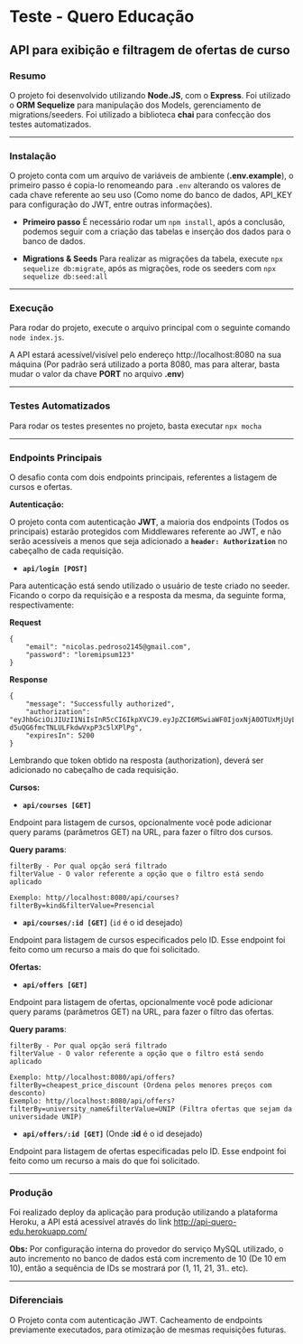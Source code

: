# Teste - Quero Educação

## API para exibição e filtragem de ofertas de curso

### Resumo

O projeto foi desenvolvido utilizando **Node.JS**, com o **Express**. Foi utilizado o **ORM Sequelize** para manipulação dos Models, gerenciamento de migrations/seeders. Foi utilizado a biblioteca **chai** para confecção dos testes automatizados.

---

### Instalação

O projeto conta com um arquivo de variáveis de ambiente (**.env.example**), o primeiro passo é copia-lo renomeando para `.env` alterando os valores de cada chave referente ao seu uso (Como nome do banco de dados, API_KEY para configuração do JWT, entre outras informações).

* **Primeiro passo**
É necessário rodar um `npm install`, após a conclusão, podemos seguir com a criação das tabelas e inserção dos dados para o banco de dados.

* **Migrations & Seeds**
Para realizar as migrações da tabela, execute `npx sequelize db:migrate`, após as migrações, rode os seeders com `npx sequelize db:seed:all`

---

### Execução
Para rodar do projeto, execute o arquivo principal com o seguinte comando `node index.js`.

A API estará acessível/visível pelo endereço http://localhost:8080 na sua máquina (Por padrão será utilizado a porta 8080, mas para alterar, basta mudar o valor da chave **PORT** no arquivo **.env**)

---

### Testes Automatizados
Para rodar os testes presentes no projeto, basta executar `npx mocha`

---

### Endpoints Principais

O desafio conta com dois endpoints principais, referentes a listagem de cursos e ofertas.

**Autenticação:**

O projeto conta com autenticação **JWT**, a maioria dos endpoints (Todos os principais) estarão protegidos com Middlewares referente ao JWT, e não serão acessíveis a menos que seja adicionado a **`header: Authorization`** no cabeçalho de cada requisição.

* **`api/login [POST]`**

Para autenticação está sendo utilizado o usuário de teste criado no seeder. Ficando o corpo da requisição e a resposta da mesma, da seguinte forma, respectivamente:

**Request**
```
{
	"email": "nicolas.pedroso2145@gmail.com",
	"password": "loremipsum123"
}
```

**Response**
```
{
    "message": "Successfully authorized",
    "authorization": "eyJhbGciOiJIUzI1NiIsInR5cCI6IkpXVCJ9.eyJpZCI6MSwiaWF0IjoxNjA0OTUxMjUyLCJleHAiOjE2MDQ5NTY0NTJ9.mbqAKLj4Fdr-d5uQG6fmcTNLULFkdwVxpP3c5lXPlPg",
    "expiresIn": 5200
}
```

Lembrando que token obtido na resposta (authorization), deverá ser adicionado no cabeçalho de cada requisição.

**Cursos:**

* **`api/courses [GET]`**

Endpoint para listagem de cursos, opcionalmente você pode adicionar query params (parâmetros GET) na URL, para fazer o filtro dos cursos.

**Query params**:
```
filterBy - Por qual opção será filtrado
filterValue - O valor referente a opção que o filtro está sendo
aplicado

Exemplo: http//localhost:8080/api/courses?filterBy=kind&filterValue=Presencial
```

* **`api/courses/:id [GET]`** (`id` é o id desejado)

Endpoint para listagem de cursos especificados pelo ID. Esse endpoint foi feito como um recurso a mais do que foi solicitado.

**Ofertas:**

* **`api/offers [GET]`**

Endpoint para listagem de ofertas, opcionalmente você pode adicionar query params (parâmetros GET) na URL, para fazer o filtro das ofertas.

**Query params**:
```
filterBy - Por qual opção será filtrado
filterValue - O valor referente a opção que o filtro está sendo
aplicado

Exemplo: http//localhost:8080/api/offers?filterBy=cheapest_price_discount (Ordena pelos menores preços com desconto)
Exemplo: http//localhost:8080/api/offers?filterBy=university_name&filterValue=UNIP (Filtra ofertas que sejam da universidade UNIP)
```

* **`api/offers/:id [GET]`** (Onde **:id** é o id desejado)

Endpoint para listagem de ofertas especificadas pelo ID. Esse endpoint foi feito como um recurso a mais do que foi solicitado.

---

### Produção

Foi realizado deploy da aplicação para produção utilizando a plataforma Heroku, a API está acessível através do link http://api-quero-edu.herokuapp.com/

**Obs:** Por configuração interna do provedor do serviço MySQL utilizado, o auto incremento no banco de dados está com incremento de 10 (De 10 em 10), então a sequência de IDs se mostrará por (1, 11, 21, 31.. etc).

---

### Diferenciais

O Projeto conta com autenticação JWT. Cacheamento de endpoints previamente executados, para otimização de mesmas requisições futuras.